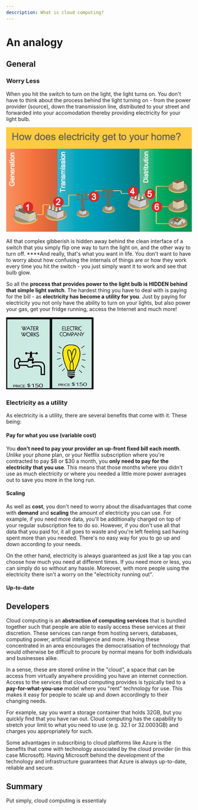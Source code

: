 ```yaml
---
description: What is cloud computing?
---
```


# An analogy

## General

### Worry Less

When you hit the switch to turn on the light, the light turns on. You don't have to think about the process behind the light turning on - from the power provider \(source\), down the transmission line, distributed to your street and forwarded into your accomodation thereby providing electricity for your light bulb.

![Process diagram of how electricity enters your home](../../.gitbook/assets/image%20%289%29.png)

All that complex gibberish is hidden away behind the clean interface of a switch that you simply flip one way to turn the light on, and the other way to turn off. ****And really, that's what you want in life. You don't want to have to worry about how confusing the internals of things are or how they work every time you hit the switch - you just simply want it to work and see that bulb glow.

So all the **process that provides power to the light bulb is HIDDEN behind that simple light switch**. The hardest thing you have to deal with is paying for the bill - as **electricity has become a utility for you**. Just by paying for electricity you not only have the ability to turn on your lights, but also power your gas, get your fridge running, access the Internet and much more!

![](../../.gitbook/assets/image%20%2815%29.png)

### Electricity as a utility

As electricity is a utility, there are several benefits that come with it. These being:

#### Pay for what you use \(variable cost\)

You **don't need to pay your provider an up-front fixed bill each month**. _Unlike_ your phone plan, or your Netflix subscription where you're contracted to pay $8 or $30 a month, you **only need to pay for the electricity that you use**. This means that those months where you didn't use as much electricity or where you needed a little more power averages out to save you more in the long run.

#### Scaling

As well as **cost**, you don't need to worry about the disadvantages that come with **demand** and **scaling** the amount of electricity you can use. For example, if you need more data, you'll be additionally charged on top of your regular subscription fee to do so. However, if you don't use all that data that you paid for, it all goes to waste and you're left feeling sad having spent more than you needed. There's no easy way for you to go up and down according to your needs.

On the other hand, electricity is always guaranteed as just like a tap you can choose how much you need at different times. If you need more or less, you can simply do so without any hassle. Moreover, with more people using the electricity there isn't a worry on the "electricity running out".

#### Up-to-date

## Developers

Cloud computing is an **abstraction of computing services** that is bundled together such that people are able to easily access these services at their discretion. These services can range from hosting servers, databases, computing power, artificial intelligence and more. Having these concentrated in an area encourages the democratisation of technology that would otherwise be difficult to procure by normal means for both individuals and businesses alike.

In a sense, these are stored online in the "cloud", a space that can be access from virtually anywhere providing you have an internet connection. Access to the services that cloud computing provides is typically tied to a **pay-for-what-you-use** model where you "rent" technology for use. This makes it easy for people to scale up and down accordingly to their changing needs.

For example, say you want a storage container that holds 32GB, but you quickly find that you have ran out. Cloud computing has the capability to stretch your limit to what you need to use \(e.g. 32.1 or 32.0003GB\) and charges you appropriately for such.

Some advantages in subscribing to cloud platforms like Azure is the benefits that come with technology associated by the cloud provider \(in this case Microsoft\). Having Microsoft behind the development of the technology and infrastructure guarantees that Azure is always up-to-date, reliable and secure.

## Summary

Put simply, cloud computing is essentialy

